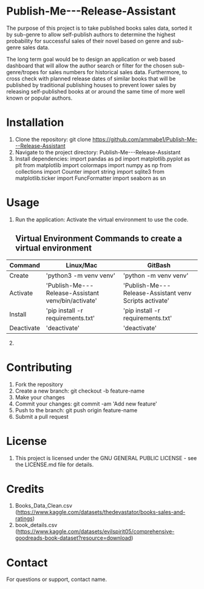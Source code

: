 # Publish-Me---Release-Assistant
The purpose of this project is to take published books sales data, sorted it by sub-genre to allow self-publish authors to determine the highest probability for successful sales of their novel based on genre and sub-genre sales data. 

The long term goal would be to design an application or web based dashboard that will allow the author search or filter for the chosen sub-genre/tropes for sales numbers for historical sales data. Furthermore, to cross check with planned release dates of similar books that will be published by traditional publishing houses to prevent lower sales by releasing self-published books at or around the same time of more well known or popular authors.

# Installation
1. Clone the repository: git clone https://github.com/ammabe1/Publish-Me---Release-Assistant
2. Navigate to the project directory: Publish-Me---Release-Assistant
3. Install dependencies: 
    import pandas as pd
    import matplotlib.pyplot as plt
    from matplotlib import colormaps
    import numpy as np
    from collections import Counter
    import string
    import sqlite3
    from matplotlib.ticker import FuncFormatter
    import seaborn as sn

# Usage
1. Run the application: Activate the virtual environment to use the code. 
    ## Virtual Environment Commands to create a virtual environment
| Command | Linux/Mac | GitBash |
| ------- | --------- | ------- |
| Create | 'python3 -m venv venv' | 'python -m venv venv' |
| Activate | 'Publish-Me---Release-Assistant venv/bin/activate' |'Publish-Me---Release-Assistant venv Scripts activate' |
| Install | 'pip install -r requirements.txt' | 'pip install -r requirements.txt' |
| Deactivate | 'deactivate' | 'deactivate' |
2. 

# Contributing
1. Fork the repository
2. Create a new branch: git checkout -b feature-name
3. Make your changes
4. Commit your changes: git commit -am 'Add new feature'
5. Push to the branch: git push origin feature-name
6. Submit a pull request

# License
1. This project is licensed under the GNU GENERAL PUBLIC LICENSE - see the LICENSE.md file for details.

# Credits
1. Books_Data_Clean.csv (https://www.kaggle.com/datasets/thedevastator/books-sales-and-ratings)
2. book_details.csv (https://www.kaggle.com/datasets/evilspirit05/comprehensive-goodreads-book-dataset?resource=download)
 

# Contact
For questions or support, contact name.


